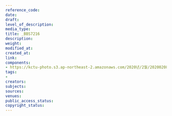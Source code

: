 ```yaml
---
reference_code: 
date: 
draft: 
level_of_description: 
media_type: 
title: _BBS7216
description: 
weight: 
modified_at: 
created_at: 
link: 
components:
- https://kctu-photo.s3.ap-northeast-2.amazonaws.com/2020년/2월/20200208_문중원열사+진상규명·책임자+처벌+및+한국마사회+적폐청산을+위한+전국노동자대회/_BBS7216.jpg
tags:
- 
creators: 
subjects: 
sources: 
venues: 
public_access_status: 
copyright_status: 
---
```

